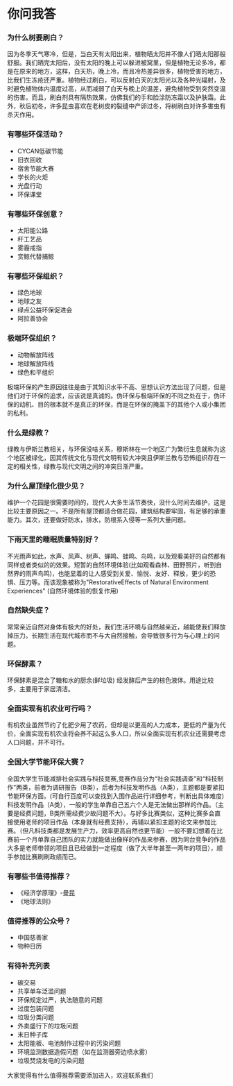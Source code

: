 # 你问我答

### 为什么树要刷白？
因为冬季天气寒冷，但是，当白天有太阳出来，植物晒太阳并不像人们晒太阳那般舒服。我们晒完太阳后，没有太阳的晚上可以躲进被窝里，但是植物无论多冷，都是在原来的地方，这样，白天热，晚上冷，而且冷热差异很多，植物受害的地方，比我们生冻疮还严重。植物经过刷白，可以反射白天的太阳光以及各种光辐射，及时避免植物体内温度过高，从而减弱了白天与晚上的温差，避免植物受到突然变温的伤害。而且，刷白剂具有隔热效果，仿佛我们的手和脸涂防冻霜以及护肤霜。此外，秋后初冬，许多昆虫喜欢在老树皮的裂缝中产卵过冬，将树刷白对许多害虫有杀灭作用。

### 有哪些环保活动？
- CYCAN低碳节能
- 旧衣回收
- 宿舍节能大赛
- 学长的火炬
- 光盘行动
- 环保课堂

### 有哪些环保创意？
- 太阳能公路
- 秆工艺品
- 雾霾戒指
- 赏鲸代替捕鲸

### 有哪些环保组织？
- 绿色地球
- 地球之友
- 绿点公益环保促进会 
- 阿拉善协会

### 极端环保组织？
- 动物解放阵线
- 地球解放阵线
- 绿色和平组织   

极端环保的产生原因往往是由于其知识水平不高、思想认识方法出现了问题，但是他们对于环保的追求，应该说是真诚的。伪环保与极端环保的不同之处在于，伪环保的动机、目的根本就不是真正的环保，而是在环保的掩盖下的其他个人或小集团的私利。

### 什么是绿教？
绿教与伊斯兰教相关，与环保没啥关系，穆斯林在一个地区广为繁衍生息就称为这个地区被绿化，因其传统文化与现代文明有较大冲突且伊斯兰教与恐怖组织存在一定的相关性，绿教与现代文明之间的冲突日渐严重。

### 为什么屋顶绿化很少见？
维护一个花园是很需要时间的，现代人大多生活节奏快，没什么时间去维护，这是比较主要原因之一。不是所有屋顶都适合做花园，建筑结构要牢固，有足够的承重能力。其次，还要做好防水，排水，防根系入侵等一系列大量问题。

### 下雨天里的睡眠质量特别好？
不光雨声如此，水声、风声、树声、蝉鸣、蛙鸣、鸟鸣，以及观看美好的自然都有同样或者类似的的效果。短暂的自然环境体验(比如观看森林、田野照片，听到自然界的雨声鸟鸣)，也能显着的让人感受到关爱、愉悦、友好、释放，更少的恐惧、压力等。而该现象被称为"RestorativeEffects of Natural Environment Experiences" (自然环境体验的恢复作用)

### 自然缺失症？
常常亲近自然对身体有极大的好处，我们生活环境与自然越亲近，越能使我们释放掉压力。长期生活在现代城市而不与大自然接触，会导致很多行为与心理上的问题。

### 环保酵素？
环保酵素是混合了糖和水的厨余(鲜垃圾) 经发酵后产生的棕色液体。用途比较多，主要用于家居清洁。

### 全面实现有机农业可行吗？
有机农业虽然节约了化肥少用了农药，但却是以更高的人力成本，更低的产量为代价，全面实现有机农业将会养不起这么多人口，所以全面实现有机农业还需要考虑人口问题，并不可行。

### 全国大学节能环保大赛？
全国大学生节能减排社会实践与科技竞赛,竞赛作品分为“社会实践调查”和“科技制作”两类，前者为调研报告（B类），后者为科技发明作品（A类），主题都是要紧扣节能环保方面。(可自行百度可以查找到入围作品进行详细参考，判断出具体难度)科技发明作品（A类），一般的学生单靠自己五六个人是无法做出那样的作品。（主要是经费问题，B类所需经费少故问题不大）。与好多比赛类似，这种比赛多会直接使用老师的项目作品（本身就有经费支持），再辅以紧扣主题的论文来参加比赛。（但凡科技类都是发展生产力，效率更高自然也更节能）一般不要幻想着在比赛前一个月单靠自己团队的实力就能做出像样的作品来参赛，因为同台竞争的作品大多是老师带领的项目且已经做到一定程度（做了大半年甚至一两年的项目），顺手参加比赛刷刷政绩而已。

### 有哪些书值得推荐？
- 《经济学原理》-曼昆
- 《地球法则》

### 值得推荐的公众号？
- 中国慈善家
- 物种日历


### 有待补充列表
- 碳交易 
- 共享单车泛滥问题
- 环保规定过严，执法随意的问题
- 过度包装问题
- 垃圾分类问题
- 外卖盛行下的垃圾问题
- 末日种子库
- 太阳能板、电池制作过程中的污染问题
- 环境监测数据造假问题（如在监测器旁边喷水雾）
- 垃圾焚烧发电的污染问题


大家觉得有什么值得推荐需要添加进入，欢迎联系我们



